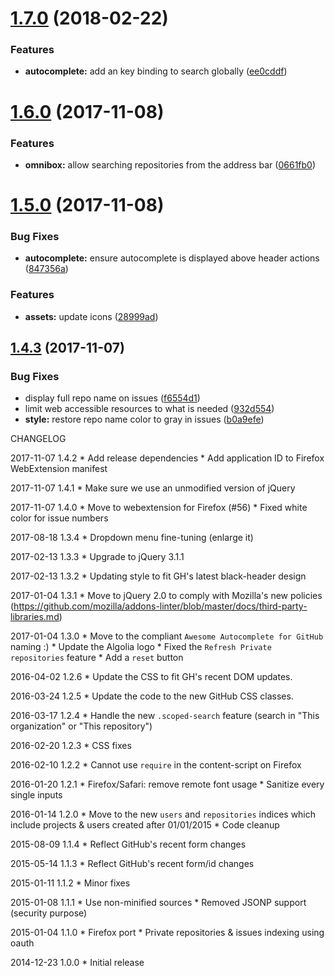 <a name="1.7.0"></a>
# [1.7.0](https://github.com/algolia/github-awesome-autocomplete/compare/1.6.0...1.7.0) (2018-02-22)


### Features

* **autocomplete:** add an key binding to search globally ([ee0cddf](https://github.com/algolia/github-awesome-autocomplete/commit/ee0cddf))



<a name="1.6.0"></a>
# [1.6.0](https://github.com/algolia/github-awesome-autocomplete/compare/1.5.0...1.6.0) (2017-11-08)


### Features

* **omnibox:** allow searching repositories from the address bar ([0661fb0](https://github.com/algolia/github-awesome-autocomplete/commit/0661fb0))



<a name="1.5.0"></a>
# [1.5.0](https://github.com/algolia/github-awesome-autocomplete/compare/1.4.3...1.5.0) (2017-11-08)


### Bug Fixes

* **autocomplete:** ensure autocomplete is displayed above header actions ([847356a](https://github.com/algolia/github-awesome-autocomplete/commit/847356a))


### Features

* **assets:** update icons ([28999ad](https://github.com/algolia/github-awesome-autocomplete/commit/28999ad))



<a name="1.4.3"></a>
## [1.4.3](https://github.com/algolia/github-awesome-autocomplete/compare/1.4.2...1.4.3) (2017-11-07)


### Bug Fixes

* display full repo name on issues ([f6554d1](https://github.com/algolia/github-awesome-autocomplete/commit/f6554d1))
* limit web accessible resources to what is needed ([932d554](https://github.com/algolia/github-awesome-autocomplete/commit/932d554))
* **style:** restore repo name color to gray in issues ([b0a9efe](https://github.com/algolia/github-awesome-autocomplete/commit/b0a9efe))



CHANGELOG

2017-11-07 1.4.2
      * Add release dependencies
      * Add application ID to Firefox WebExtension manifest

2017-11-07 1.4.1
      * Make sure we use an unmodified version of jQuery

2017-11-07 1.4.0
      * Move to webextension for Firefox (#56)
      * Fixed white color for issue numbers

2017-08-18 1.3.4
      * Dropdown menu fine-tuning (enlarge it)

2017-02-13 1.3.3
      * Upgrade to jQuery 3.1.1

2017-02-13 1.3.2
      * Updating style to fit GH's latest black-header design

2017-01-04 1.3.1
      * Move to jQuery 2.0 to comply with Mozilla's new policies (https://github.com/mozilla/addons-linter/blob/master/docs/third-party-libraries.md)

2017-01-04 1.3.0
      * Move to the compliant `Awesome Autocomplete for GitHub` naming :)
      * Update the Algolia logo
      * Fixed the `Refresh Private repositories` feature
      * Add a `reset` button

2016-04-02 1.2.6
      * Update the CSS to fit GH's recent DOM updates.

2016-03-24 1.2.5
      * Update the code to the new GitHub CSS classes.

2016-03-17 1.2.4
      * Handle the new `.scoped-search` feature (search in "This organization" or "This repository")

2016-02-20 1.2.3
      * CSS fixes

2016-02-10 1.2.2
      * Cannot use `require` in the content-script on Firefox

2016-01-20 1.2.1
      * Firefox/Safari: remove remote font usage
      * Sanitize every single inputs

2016-01-14  1.2.0
      * Move to the new `users` and `repositories` indices which include projects & users created after 01/01/2015
      * Code cleanup

2015-08-09  1.1.4
      * Reflect GitHub's recent form changes

2015-05-14  1.1.3
      * Reflect GitHub's recent form/id changes

2015-01-11  1.1.2
      * Minor fixes

2015-01-08  1.1.1
      * Use non-minified sources
      * Removed JSONP support (security purpose)

2015-01-04  1.1.0
      * Firefox port
      * Private repositories & issues indexing using oauth

2014-12-23  1.0.0
      * Initial release
